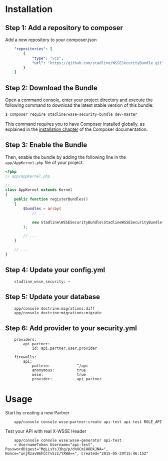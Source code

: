 Installation
============

Step 1: Add a repository to composer
------------------------------------
Add a new repository to your composer.json
```yml
    "repositories": [
        {
            "type": "vcs",
            "url": "https://github.com/stadline/WSSESecurityBundle.git"
        }
    ]
```
Step 2: Download the Bundle
---------------------------

Open a command console, enter your project directory and execute the
following command to download the latest stable version of this bundle:

```bash
$ composer require stadline/wsse-security-bundle dev-master
```

This command requires you to have Composer installed globally, as explained
in the [installation chapter](https://getcomposer.org/doc/00-intro.md)
of the Composer documentation.

Step 3: Enable the Bundle
-------------------------

Then, enable the bundle by adding the following line in the `app/AppKernel.php`
file of your project:

```php
<?php
// app/AppKernel.php

// ...
class AppKernel extends Kernel
{
    public function registerBundles()
    {
        $bundles = array(
            // ...

            new Stadline\WSSESecurityBundle\StadlineWSSESecurityBundle(),
        );

        // ...
    }

    // ...
}
```

Step 4: Update your config.yml
-------------------------

```
    stadline_wsse_security: ~
```

Step 5: Update your database
-------------------------

```
    app/console doctrine:migrations:diff
    app/console doctrine:migrations:migrate
```

Step 6: Add provider to your security.yml
-------------------------

```
    providers:
        api_partner:
            id: api.partner.user.provider

    firewalls:
        api:
            pattern:            ^/api
            anonymous:          true
            wsse:               true
            provider:           api_partner

```

Usage
============

Start by creating a new Partner

```
    app/console console wsse:partner:create api-test api-test ROLE_API
```

Test your API with real X-WSSE Header

```
    app/console console wsse:wsse-generator api-test
    > UsernameToken Username="api-test", PasswordDigest="MgLLsYsJ3hg/p/dnXCm1H8DkJNA=", Nonce="unjRzavW6hCCTv5zI/YXWA==", Created="2015-05-29T15:46:15Z"
```
